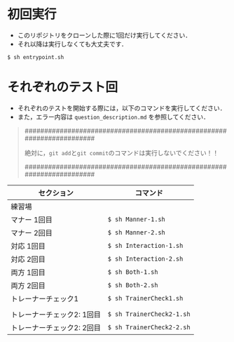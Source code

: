 # 初回実行
- このリポジトリをクローンした際に1回だけ実行してください．
- それ以降は実行しなくても大丈夫です．

```shell
$ sh entrypoint.sh
```

# それぞれのテスト回
- それぞれのテストを開始する際には，以下のコマンドを実行してください．
- また，エラー内容は `question_description.md` を参照してください．

> ######################################################################
> 
> 絶対に，`git add`と`git commit`のコマンドは実行しないでください！！
> 
> ######################################################################

| セクション        | コマンド               |
| ----------------- | --------------------- |
| 練習場                |                         |
| マナー 1回目    | `$ sh Manner-1.sh`      |
| マナー 2回目    | `$ sh Manner-2.sh`      |
| 対応 1回目    | `$ sh Interaction-1.sh` |
| 対応 2回目    | `$ sh Interaction-2.sh` |
| 両方 1回目     | `$ sh Both-1.sh`        |
| 両方 2回目     | `$ sh Both-2.sh`        |
| トレーナーチェック1 | `$ sh TrainerCheck1.sh`  |
|||
| トレーナーチェック2: 1回目 | `$ sh TrainerCheck2-1.sh` |
| トレーナーチェック2: 2回目 | `$ sh TrainerCheck2-2.sh` |